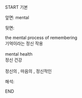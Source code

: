 START
기본

앞면:
mental


뒷면:
<div>the mental process of remembering </div>기억이라는 정신 작용<br><br><div>mental health </div><div>정신 건강</div><br>정신의 , 마음의 , 정신적인<br>


해석:

END